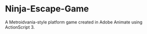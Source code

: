 # Ninja-Escape-Game
A Metroidvania-style platform game created in Adobe Animate using ActionScript 3. 
